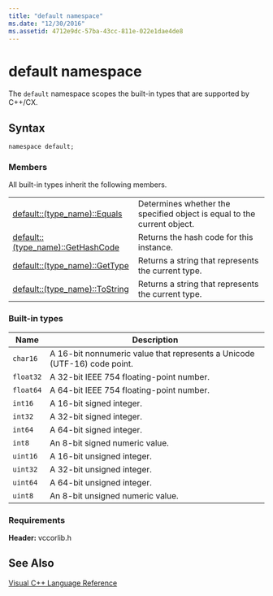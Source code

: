 ```yaml
---
title: "default namespace"
ms.date: "12/30/2016"
ms.assetid: 4712e9dc-57ba-43cc-811e-022e1dae4de8
---
```

# default namespace

The `default` namespace scopes the built-in types that are supported by C++/CX.

## Syntax

```
namespace default;
```

### Members

All built-in types inherit the following members.

|||
|-|-|
|[default::(type_name)::Equals](../cppcx/default-type-name-equals-method.md)|Determines whether the specified object is equal to the current object.|
|[default::(type_name)::GetHashCode](../cppcx/default-type-name-gethashcode-method.md)|Returns the hash code for this instance.|
|[default::(type_name)::GetType](../cppcx/default-type-name-gettype-method.md)|Returns a string that represents the current type.|
|[default::(type_name)::ToString](../cppcx/default-type-name-tostring-method.md)|Returns a string that represents the current type.|

### Built-in types

|Name|Description|
|----------|-----------------|
|`char16`|A 16-bit nonnumeric value that represents a Unicode (UTF-16) code point.|
|`float32`|A 32-bit IEEE 754 floating-point number.|
|`float64`|A 64-bit IEEE 754 floating-point number.|
|`int16`|A 16-bit signed integer.|
|`int32`|A 32-bit signed integer.|
|`int64`|A 64-bit signed integer.|
|`int8`|An 8-bit signed numeric value.|
|`uint16`|A 16-bit unsigned integer.|
|`uint32`|A 32-bit unsigned integer.|
|`uint64`|A 64-bit unsigned integer.|
|`uint8`|An 8-bit unsigned numeric value.|

### Requirements

**Header:** vccorlib.h

## See Also

[Visual C++ Language Reference](../cppcx/visual-c-language-reference-c-cx.md)